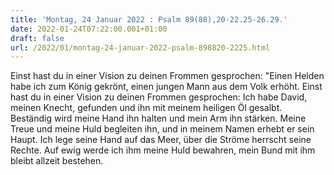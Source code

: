 ```yaml
---
title: 'Montag, 24 Januar 2022 : Psalm 89(88),20-22.25-26.29.'
date: 2022-01-24T07:22:00.001+01:00
draft: false
url: /2022/01/montag-24-januar-2022-psalm-898820-2225.html
---
```


Einst hast du in einer Vision zu deinen Frommen gesprochen: "Einen Helden habe ich zum König gekrönt, einen jungen Mann aus dem Volk erhöht. Einst hast du in einer Vision zu deinen Frommen gesprochen: Ich habe David, meinen Knecht, gefunden und ihn mit meinem heiligen Öl gesalbt. Beständig wird meine Hand ihn halten und mein Arm ihn stärken. Meine Treue und meine Huld begleiten ihn, und in meinem Namen erhebt er sein Haupt. Ich lege seine Hand auf das Meer, über die Ströme herrscht seine Rechte. Auf ewig werde ich ihm meine Huld bewahren, mein Bund mit ihm bleibt allzeit bestehen.